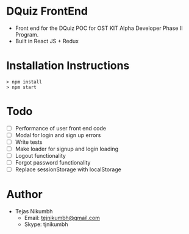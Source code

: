 # DQuiz FrontEnd
- Front end for the DQuiz POC for OST KIT Alpha Developer Phase II Program.
- Built in React JS + Redux

# Installation Instructions
```
> npm install
> npm start
```
# Todo
- [ ] Performance of user front end code
- [ ] Modal for login and sign up errors
- [ ] Write tests
- [ ] Make loader for signup and login loading
- [ ] Logout functionality
- [ ] Forgot password functionality
- [ ] Replace sessionStorage with localStorage

# Author
- Tejas Nikumbh
  - Email: tejnikumbh@gmail.com
  - Skype: tjnikumbh
